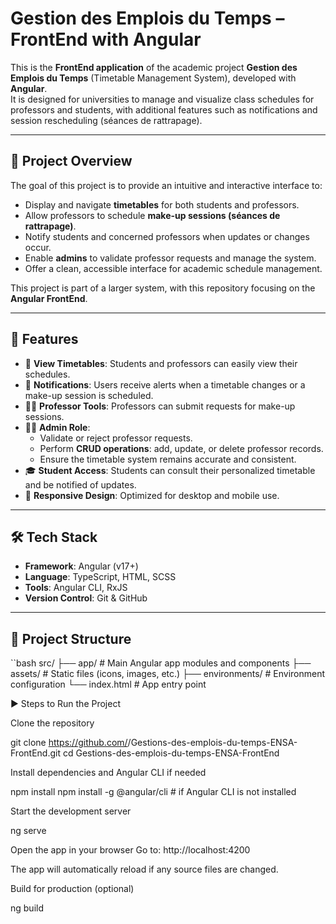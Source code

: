 # Gestion des Emplois du Temps – FrontEnd with Angular

This is the **FrontEnd application** of the academic project **Gestion des Emplois du Temps** (Timetable Management System), developed with **Angular**.  
It is designed for universities to manage and visualize class schedules for professors and students, with additional features such as notifications and session rescheduling (séances de rattrapage).

---

## 📌 Project Overview

The goal of this project is to provide an intuitive and interactive interface to:
- Display and navigate **timetables** for both students and professors.
- Allow professors to schedule **make-up sessions (séances de rattrapage)**.
- Notify students and concerned professors when updates or changes occur.
- Enable **admins** to validate professor requests and manage the system.
- Offer a clean, accessible interface for academic schedule management.

This project is part of a larger system, with this repository focusing on the **Angular FrontEnd**.

---

## 🚀 Features

- 📅 **View Timetables**: Students and professors can easily view their schedules.  
- 🔔 **Notifications**: Users receive alerts when a timetable changes or a make-up session is scheduled.  
- 👩‍🏫 **Professor Tools**: Professors can submit requests for make-up sessions.  
- 🧑‍💼 **Admin Role**:  
  - Validate or reject professor requests.  
  - Perform **CRUD operations**: add, update, or delete professor records.  
  - Ensure the timetable system remains accurate and consistent.  
- 🎓 **Student Access**: Students can consult their personalized timetable and be notified of updates.  
- 📱 **Responsive Design**: Optimized for desktop and mobile use.  

---

## 🛠️ Tech Stack

- **Framework**: Angular (v17+)  
- **Language**: TypeScript, HTML, SCSS  
- **Tools**: Angular CLI, RxJS  
- **Version Control**: Git & GitHub  

---

## 📂 Project Structure

``bash
src/
 ├── app/               # Main Angular app modules and components
 ├── assets/            # Static files (icons, images, etc.)
 ├── environments/      # Environment configuration
 └── index.html         # App entry point


▶️ Steps to Run the Project

Clone the repository

git clone https://github.com/<your-username>/Gestions-des-emplois-du-temps-ENSA-FrontEnd.git
cd Gestions-des-emplois-du-temps-ENSA-FrontEnd


Install dependencies and Angular CLI if needed

npm install
npm install -g @angular/cli   # if Angular CLI is not installed


Start the development server

ng serve


Open the app in your browser
Go to: http://localhost:4200

The app will automatically reload if any source files are changed.

Build for production (optional)

ng build
